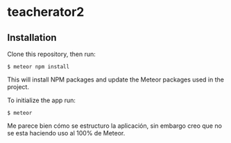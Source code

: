 # teacherator2

## Installation

Clone this repository, then run:

    $ meteor npm install

This will install NPM packages and update the Meteor packages used in the project.

To initialize the app run:

    $ meteor

Me parece bien cómo se estructuro la aplicación, sin embargo creo que no se esta haciendo uso al 100% de Meteor. 